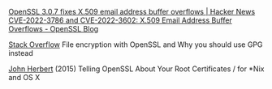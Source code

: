 
[OpenSSL 3.0.7 fixes X.509 email address buffer overflows | Hacker News](https://news.ycombinator.com/item?id=33422837)
[CVE-2022-3786 and CVE-2022-3602: X.509 Email Address Buffer Overflows - OpenSSL Blog](https://www.openssl.org/blog/blog/2022/11/01/email-address-overflows/)

[Stack Overflow](https://stackoverflow.com/a/31552829/2309958)
File encryption with OpenSSL and Why you should use GPG instead

[John Herbert](http://movingpackets.net/2015/03/18/telling-openssl-about-your-root-certificates/)
(2015) Telling OpenSSL About Your Root Certificates / for *Nix and OS X
